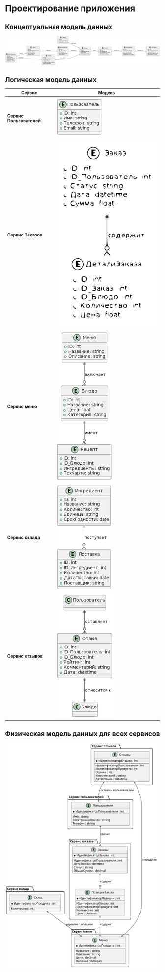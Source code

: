 # Проектирование приложения

## Концептуальная модель данных

![](diagrams/include/cmd.svg)

## Логическая модель данных

| Сервис              | Модель       | 
|------------------------|------------------|
| **Сервис Пользователей**     | ![](/assets/images/users.PNG) | 
| **Сервис Заказов** | ![](diagrams/include/orders.svg) |
| **Сервис меню**        | ![](docs/assets/images/menu.PNG) |
| **Сервис склада**     | ![](docs/assets/images/store.PNG) |
| **Сервис отзывов**     | ![](docs/assets/images/review.PNG) |

## Физическая модель данных для всех сервисов

![](diagrams/include/phmd.svg)

